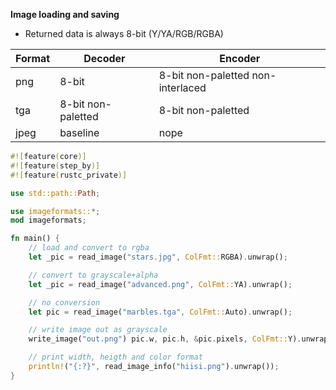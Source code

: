 **Image loading and saving**
* Returned data is always 8-bit (Y/YA/RGB/RGBA)

| Format | Decoder            | Encoder                           |
| ---    | ---                | ---                               |
| png    | 8-bit              | 8-bit non-paletted non-interlaced |
| tga    | 8-bit non-paletted | 8-bit non-paletted                |
| jpeg   | baseline           | nope                              |

```Rust
#![feature(core)]
#![feature(step_by)]
#![feature(rustc_private)]

use std::path::Path;

use imageformats::*;
mod imageformats;

fn main() {
    // load and convert to rgba
    let _pic = read_image("stars.jpg", ColFmt::RGBA).unwrap();

    // convert to grayscale+alpha
    let _pic = read_image("advanced.png", ColFmt::YA).unwrap();

    // no conversion
    let pic = read_image("marbles.tga", ColFmt::Auto).unwrap();

    // write image out as grayscale
    write_image("out.png") pic.w, pic.h, &pic.pixels, ColFmt::Y).unwrap();

    // print width, heigth and color format
    println!("{:?}", read_image_info("hiisi.png").unwrap());
}
```

